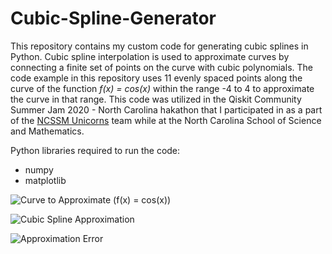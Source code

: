 # Cubic-Spline-Generator
This repository contains my custom code for generating cubic splines in Python. Cubic spline interpolation is used to approximate curves by connecting a finite set of points on the curve with cubic polynomials. The code example in this repository uses 11 evenly spaced points along the curve of the function *f(x) = cos(x)* within the range -4 to 4 to approximate the curve in that range. This code was utilized in the Qiskit Community Summer Jam 2020 - North Carolina hakathon that I participated in as a part of the [NCSSM Unicorns](https://github.com/code1word/nc-qc-hackathon-summer-2020) team while at the North Carolina School of Science and Mathematics. 

Python libraries required to run the code:
- numpy
- matplotlib

![Curve to Approximate (f(x) = cos(x))]()

![Cubic Spline Approximation]()

![Approximation Error]()
